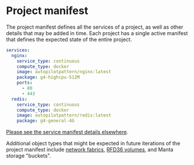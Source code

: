 # Project manifest

The project manifest defines all the services of a project, as well as other details that may be added in time. Each project has a single active manifest that defines the expected state of the entire project.

```yaml
services:
  nginx:
    service_type: continuous
    compute_type: docker
    image: autopilotpattern/nginx:latest
    package: g4-highcpu-512M
    ports: 
      - 80
      - 443
  redis:
    service_type: continuous
    compute_type: docker
    image: autopilotpattern/redis:latest
    package: g4-general-4G
```

[Please see the service manifest details elsewhere](https://github.com/joyent/rfd/blob/master/rfd/0036/service-manifest.md).

Additional object types that might be expected in future iterations of the project manifest include [network fabrics](https://docs.joyent.com/public-cloud/network/sdn), [RFD36 volumes](https://github.com/joyent/rfd/blob/master/rfd/0026/README.md), and Manta storage "buckets".
